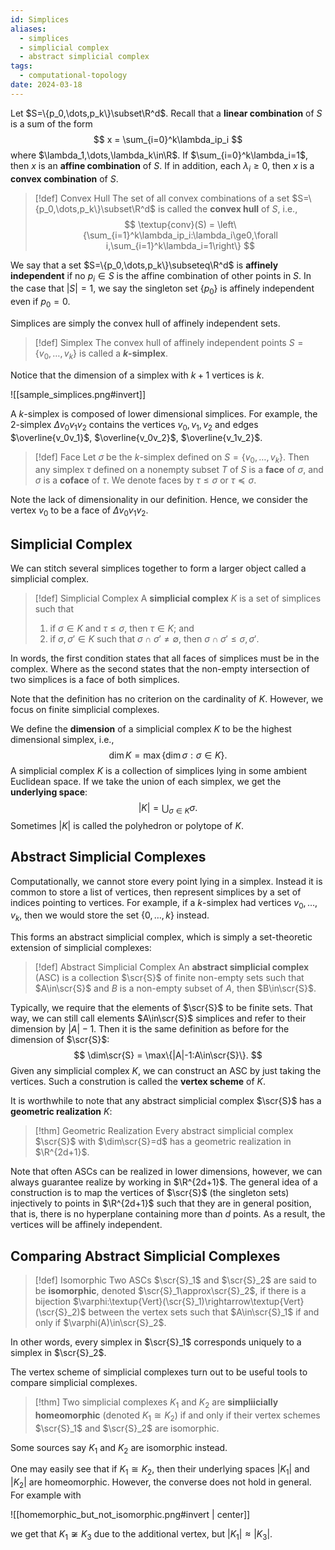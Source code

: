 ```yaml
---
id: Simplices
aliases:
  - simplices
  - simplicial complex
  - abstract simplicial complex
tags:
  - computational-topology
date: 2024-03-18
---
```


Let $S=\{p_0,\dots,p_k\}\subset\R^d$. Recall that a **linear combination** of $S$ is a sum of the form
$$
	x = \sum_{i=0}^k\lambda_ip_i
$$
where $\lambda_1,\dots,\lambda_k\in\R$. If $\sum_{i=0}^k\lambda_i=1$, then $x$ is an  **affine combination** of $S$. If in addition, each $\lambda_i\ge0$, then $x$ is a **convex combination** of $S$.

> [!def] Convex Hull
> The set of all convex combinations of a set $S=\{p_0,\dots,p_k\}\subset\R^d$ is called the **convex hull** of $S$, i.e.,
> $$
> 	\textup{conv}(S) = \left\{\sum_{i=1}^k\lambda_ip_i:\lambda_i\ge0,\forall i,\sum_{i=1}^k\lambda_i=1\right\}
> $$

We say that a set $S=\{p_0,\dots,p_k\}\subseteq\R^d$ is **affinely independent** if no $p_i\in S$ is the affine combination of other points in $S$. In the case that $|S|=1$, we say the singleton set $\{p_0\}$ is affinely independent even if $p_0=0$.

Simplices are simply the convex hull of affinely independent sets.

> [!def] Simplex
> The convex hull of affinely independent points $S=\{v_0,\dots,v_k\}$ is called a **$k$-simplex**.

Notice that the dimension of a simplex with $k+1$ vertices is $k$.

![[sample_simplices.png#invert]]

A $k$-simplex is composed of lower dimensional simplices. For example, the 2-simplex $\Delta v_0v_1v_2$ contains the vertices $v_0,v_1,v_2$ and edges $\overline{v_0v_1}$, $\overline{v_0v_2}$, $\overline{v_1v_2}$.

> [!def] Face
> Let $\sigma$ be the $k$-simplex defined on $S=\{v_0,\dots,v_k\}$. Then any simplex $\tau$ defined on a nonempty subset $T$ of $S$ is a **face** of $\sigma$, and $\sigma$ is a **coface** of $\tau$. We denote faces by $\tau\le\sigma$ or $\tau\preceq\sigma$.

Note the lack of dimensionality in our definition. Hence, we consider the vertex $v_0$ to be a face of $\Delta v_0v_1v_2$.

## Simplicial Complex

We can stitch several simplices together to form a larger object called a simplicial complex.

> [!def] Simplicial Complex
> A **simplicial complex** $K$ is a set of simplices such that 
> 1. if $\sigma\in K$ and $\tau\le\sigma$, then $\tau\in K$; and
> 2. if $\sigma,\sigma'\in K$ such that $\sigma\cap\sigma'\ne\emptyset$, then $\sigma\cap\sigma'\le\sigma,\sigma'$.

In words, the first condition states that all faces of simplices must be in the complex. Where as the second states that the non-empty intersection of two simplices is a face of both simplices.

Note that the definition has no criterion on the cardinality of $K$. However, we focus on finite simplicial complexes.

We define the **dimension** of a simplicial complex $K$ to be the highest dimensional simplex, i.e., 
$$
	\dim K = \max\{\dim\sigma:\sigma\in K\}.
$$
A simplicial complex $K$ is a collection of simplices lying in some ambient Euclidean space. If we take the union of each simplex, we get the **underlying space**:
$$
	|K| = \bigcup_{\sigma\in K}\sigma.
$$
Sometimes $|K|$ is called the polyhedron or polytope of $K$.

## Abstract Simplicial Complexes

Computationally, we cannot store every point lying in a simplex. Instead it is common to store a list of vertices, then represent simplices by a set of indices pointing to vertices. For example, if a $k$-simplex had vertices $v_0,\dots,v_k$, then we would store the set $\{0,\dots,k\}$ instead.

This forms an abstract simplicial complex, which is simply a set-theoretic extension of simplicial complexes:

> [!def] Abstract Simplicial Complex
> An **abstract simplicial complex** (ASC) is a collection $\scr{S}$ of finite non-empty sets such that $A\in\scr{S}$ and $B$ is a non-empty subset of $A$, then $B\in\scr{S}$.

Typically, we require that the elements of $\scr{S}$ to be finite sets. That way, we can still call elements $A\in\scr{S}$ simplices and refer to their dimension by $|A|-1$. Then it is the same definition as before for the dimension of $\scr{S}$:
$$
	\dim\scr{S} = \max\{|A|-1:A\in\scr{S}\}.
$$
Given any simplicial complex $K$, we can construct an ASC by just taking the vertices. Such a constrution is called the **vertex scheme** of $K$.

It is worthwhile to note that any abstract simplicial complex $\scr{S}$ has a **geometric realization** $K$:

> [!thm] Geometric Realization
> Every abstract simplicial complex $\scr{S}$ with $\dim\scr{S}=d$ has a geometric realization in $\R^{2d+1}$. 

Note that often ASCs can be realized in lower dimensions, however, we can always guarantee realize by working in $\R^{2d+1}$. The general idea of a construction is to map the vertices of $\scr{S}$ (the singleton sets) injectively to points in $\R^{2d+1}$ such that they are in general position, that is, there is no hyperplane containing more than $d$ points. As a result, the vertices will be affinely independent.

## Comparing Abstract Simplicial Complexes

> [!def] Isomorphic
> Two ASCs $\scr{S}_1$ and $\scr{S}_2$ are said to be **isomorphic**, denoted $\scr{S}_1\approx\scr{S}_2$, if there is a bijection $\varphi:\textup{Vert}(\scr{S}_1)\rightarrow\textup{Vert}(\scr{S}_2)$ between the vertex sets such that $A\in\scr{S}_1$ if and only if $\varphi(A)\in\scr{S}_2$.

In other words, every simplex in $\scr{S}_1$ corresponds uniquely to a simplex in $\scr{S}_2$. 

The vertex scheme of simplicial complexes turn out to be useful tools to compare simplicial complexes.

> [!thm]
> Two simplicial complexes $K_1$ and $K_2$ are **simpliicially homeomorphic** (denoted $K_1\cong K_2$) if and only if their vertex schemes $\scr{S}_1$ and $\scr{S}_2$ are isomorphic.

Some sources say $K_1$ and $K_2$ are isomorphic instead.

One may easily see that if $K_1\cong K_2$, then their underlying spaces $|K_1|$ and $|K_2|$ are homeomorphic. However, the converse does not hold in general. For example with

![[homemorphic_but_not_isomorphic.png#invert | center]]

we get that $K_1\not\cong K_3$ due to the additional vertex, but $|K_1|\approx |K_3|$. 
